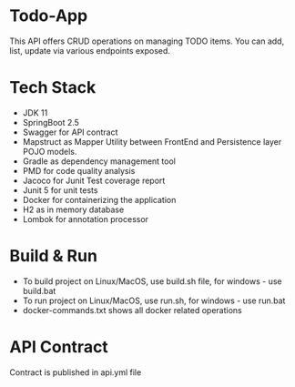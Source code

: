 # Todo-App
This API offers CRUD operations on managing TODO items. You can add, list, update via various endpoints exposed.

# Tech Stack
 - JDK 11
 - SpringBoot 2.5
 - Swagger for API contract
 - Mapstruct as Mapper Utility between FrontEnd and Persistence layer POJO models.
 - Gradle as dependency management tool
 - PMD for code quality analysis
 - Jacoco for Junit Test coverage report
 - Junit 5 for unit tests
 - Docker for containerizing the application
 - H2 as in memory database
 - Lombok for annotation processor

# Build & Run

 - To build project on Linux/MacOS, use build.sh file, for windows - use build.bat
 - To run project on Linux/MacOS, use run.sh, for windows - use run.bat
 - docker-commands.txt shows all docker related operations

# API Contract 

Contract is published in api.yml file

